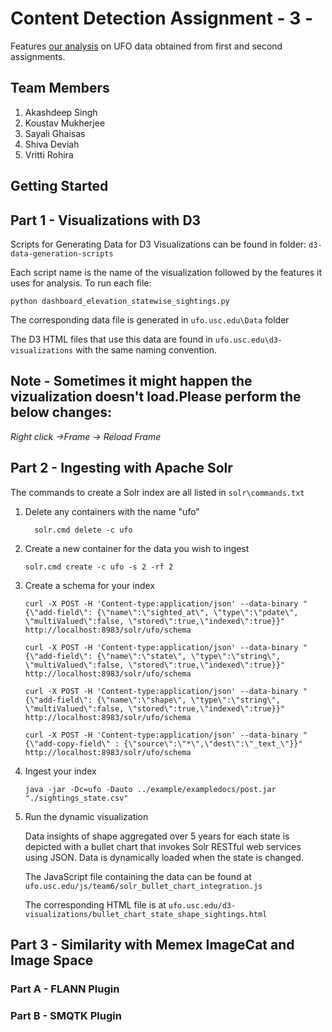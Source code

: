 # Content Detection Assignment - 3 - 

Features [our analysis](http://ufo.usc.edu) on UFO data obtained from first and second assignments. 

## Team Members

1.  Akashdeep Singh
2.  Koustav Mukherjee
3.  Sayali Ghaisas
4.  Shiva Deviah
5.  Vritti Rohira

## Getting Started

## Part 1 - Visualizations with D3

Scripts for Generating Data for D3 Visualizations can be found in folder: `d3-data-generation-scripts`

Each script name is the name of the visualization followed by the features it uses for analysis. 
To run each file: 

	python dashboard_elevation_statewise_sightings.py

The corresponding data file is generated in `ufo.usc.edu\Data` folder

The D3 HTML files that use this data are found in `ufo.usc.edu\d3-visualizations` with the same naming convention.

## Note - Sometimes it might happen the vizualization doesn't load.Please perform the below changes:
*Right click ->Frame -> Reload Frame*

## Part 2 - Ingesting with Apache Solr

The commands to create a Solr index are all  listed in `solr\commands.txt`

1. Delete any containers with the name "ufo" 

	``	
		solr.cmd delete -c ufo
	``

2. Create a new container for the data you wish to ingest

	``
		solr.cmd create -c ufo -s 2 -rf 2
	``

3. Create a schema for your index

	````
	curl -X POST -H 'Content-type:application/json' --data-binary "{\"add-field\": {\"name\":\"sighted_at\", \"type\":\"pdate\", \"multiValued\":false, \"stored\":true,\"indexed\":true}}" http://localhost:8983/solr/ufo/schema

	curl -X POST -H 'Content-type:application/json' --data-binary "{\"add-field\": {\"name\":\"state\", \"type\":\"string\", \"multiValued\":false, \"stored\":true,\"indexed\":true}}" http://localhost:8983/solr/ufo/schema

	curl -X POST -H 'Content-type:application/json' --data-binary "{\"add-field\": {\"name\":\"shape\", \"type\":\"string\", \"multiValued\":false, \"stored\":true,\"indexed\":true}}" http://localhost:8983/solr/ufo/schema

	curl -X POST -H 'Content-type:application/json' --data-binary "{\"add-copy-field\" : {\"source\":\"*\",\"dest\":\"_text_\"}}" http://localhost:8983/solr/ufo/schema
	````

4. Ingest your index

	``
		java -jar -Dc=ufo -Dauto ../example/exampledocs/post.jar "./sightings_state.csv"
	``

5. Run the dynamic visualization

	Data insights of shape aggregated over 5 years for each state is depicted with a bullet chart that invokes Solr RESTful web services using JSON. Data is dynamically loaded when the state is changed.

	The JavaScript file containing the data can be found at `ufo.usc.edu/js/team6/solr_bullet_chart_integration.js`

	The corresponding HTML file is at `ufo.usc.edu/d3-visualizations/bullet_chart_state_shape_sightings.html`
	
	

## Part 3 - Similarity with Memex ImageCat and Image Space

### Part A - FLANN Plugin 

### Part B - SMQTK Plugin  
